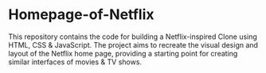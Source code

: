 # Homepage-of-Netflix
This repository contains the code for building a Netflix-inspired Clone using HTML, CSS &amp; JavaScript. The project aims to recreate the visual design and layout of the Netflix home page, providing a starting point for creating similar interfaces of movies &amp; TV shows.
